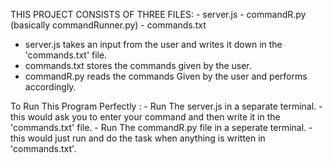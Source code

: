 THIS PROJECT CONSISTS OF THREE FILES:
    - server.js
    - commandR.py (basically commandRunner.py)
    - commands.txt

 - server.js takes an input from the user and writes it down in the 'commands.txt' file.
 - commands.txt stores the commands given by the user.
 - commandR.py reads the commands Given by the user and performs accordingly.

To Run This Program Perfectly :
    - Run The server.js in a separate terminal. 
        - this would ask you to enter your command and then write it in the 'commands.txt' file.
    - Run The commandR.py file in a seperate terminal.
        - this would just run and do the task when anything is written in 'commands.txt'.